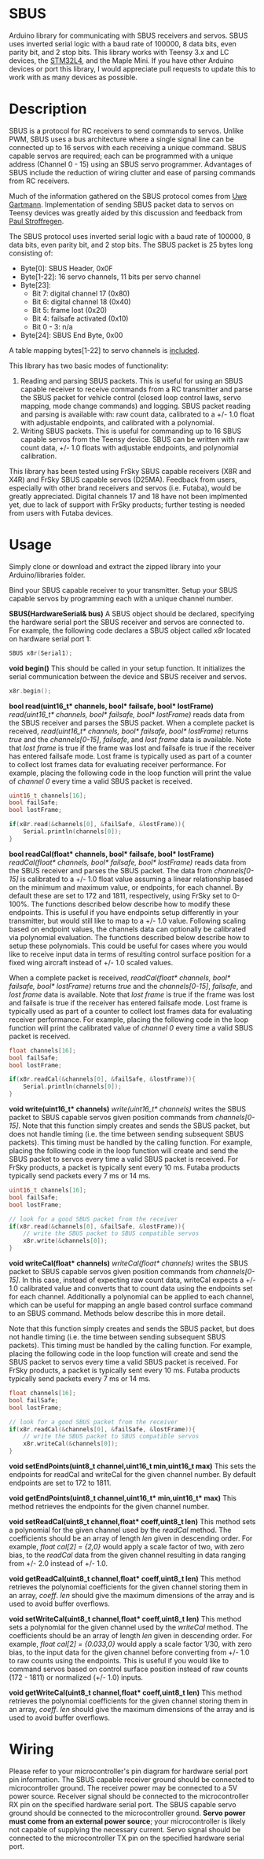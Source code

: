 # SBUS
Arduino library for communicating with SBUS receivers and servos. SBUS uses inverted serial logic with a baud rate of 100000, 8 data bits, even parity bit, and 2 stop bits. This library works with Teensy 3.x and LC devices, the [STM32L4](https://github.com/simondlevy/grumpyoldpizza), and the Maple Mini. If you have other Arduino devices or port this library, I would appreciate pull requests to update this to work with as many devices as possible.

# Description
SBUS is a protocol for RC receivers to send commands to servos. Unlike PWM, SBUS uses a bus architecture where a single signal line can be connected up to 16 servos with each receiving a unique command. SBUS capable servos are required; each can be programmed with a unique address (Channel 0 - 15) using an SBUS servo programmer. Advantages of SBUS include the reduction of wiring clutter and ease of parsing commands from RC receivers.

Much of the information gathered on the SBUS protocol comes from [Uwe Gartmann](https://developer.mbed.org/users/Digixx/notebook/futaba-s-bus-controlled-by-mbed/). Implementation of sending SBUS packet data to servos on Teensy devices was greatly aided by this discussion and feedback from [Paul Stroffregen](https://forum.pjrc.com/archive/index.php/t-23956.html).

The SBUS protocol uses inverted serial logic with a baud rate of 100000, 8 data bits, even parity bit, and 2 stop bits. The SBUS packet is 25 bytes long consisting of:
* Byte[0]: SBUS Header, 0x0F
* Byte[1-22]: 16 servo channels, 11 bits per servo channel
* Byte[23]:
   * Bit 7: digital channel 17 (0x80)
   * Bit 6: digital channel 18 (0x40)
   * Bit 5: frame lost (0x20)
   * Bit 4: failsafe activated (0x10)
   * Bit 0 - 3: n/a
* Byte[24]: SBUS End Byte, 0x00

A table mapping bytes[1-22] to servo channels is [included](https://github.com/bolderflight/SBUS/blob/master/extras/bit-mapping.pdf).

This library has two basic modes of functionality:

1. Reading and parsing SBUS packets. This is useful for using an SBUS capable receiver to receive commands from a RC transmitter and parse the SBUS packet for vehicle control (closed loop control laws, servo mapping, mode change commands) and logging. SBUS packet reading and parsing is available with: raw count data, calibrated to a +/- 1.0 float with adjustable endpoints, and calibrated with a polynomial.
2. Writing SBUS packets. This is useful for commanding up to 16 SBUS capable servos from the Teensy device. SBUS can be written with raw count data, +/- 1.0 floats with adjustable endpoints, and polynomial calibration.  

This library has been tested using FrSky SBUS capable receivers (X8R and X4R) and FrSky SBUS capable servos (D25MA). Feedback from users, especially with other brand receivers and servos (i.e. Futaba), would be greatly appreciated. Digital channels 17 and 18 have not been implmented yet, due to lack of support with FrSky products; further testing is needed from users with Futaba devices.

# Usage
Simply clone or download and extract the zipped library into your Arduino/libraries folder.

Bind your SBUS capable receiver to your transmitter. Setup your SBUS capable servos by programming each with a unique channel number.

**SBUS(HardwareSerial& bus)**
A SBUS object should be declared, specifying the hardware serial port the SBUS receiver and servos are connected to. For example, the following code declares a SBUS object called *x8r* located on hardware serial port 1:

```C++
SBUS x8r(Serial1);
```

**void begin()**
This should be called in your setup function. It initializes the serial communication between the device and SBUS receiver and servos.

```C++
x8r.begin();
```

**bool read(uint16_t&ast; channels, bool&ast; failsafe, bool&ast; lostFrame)**
*read(uint16_t&ast; channels, bool&ast; failsafe, bool&ast; lostFrame)* reads data from the SBUS receiver and parses the SBUS packet. When a complete packet is received, *read(uint16_t&ast; channels, bool&ast; failsafe, bool&ast; lostFrame)* returns *true* and the *channels[0-15]*, *failsafe*, and *lost frame* data is available. Note that *lost frame* is true if the frame was lost and failsafe is true if the receiver has entered failsafe mode. Lost frame is typically used as part of a counter to collect lost frames data for evaluating receiver performance. For example, placing the following code in the loop function will print the value of *channel 0* every time a valid SBUS packet is received.

```C++
uint16_t channels[16];
bool failSafe;
bool lostFrame;

if(x8r.read(&channels[0], &failSafe, &lostFrame)){
	Serial.println(channels[0]);
}
```

**bool readCal(float&ast; channels, bool&ast; failsafe, bool&ast; lostFrame)**
*readCal(float&ast; channels, bool&ast; failsafe, bool&ast; lostFrame)* reads data from the SBUS receiver and parses the SBUS packet. The data from *channels[0-15]* is calibrated to a +/- 1.0 float value assuming a linear relationship based on the minimum and maximum value, or endpoints, for each channel. By default these are set to 172 and 1811, respectively, using FrSky set to 0-100%. The functions described below describe how to modify these endpoints. This is useful if you have endpoints setup differently in your transmitter, but would still like to map to a +/- 1.0 value. Following scaling based on endpoint values, the channels data can optionally be calibrated via polynomial evaluation. The functions described below describe how to setup these polynomials. This could be useful for cases where you would like to receive input data in terms of resulting control surface position for a fixed wing aircraft instead of +/- 1.0 scaled values.

 When a complete packet is received, *readCal(float&ast; channels, bool&ast; failsafe, bool&ast; lostFrame)* returns *true* and the *channels[0-15]*, *failsafe*, and *lost frame* data is available. Note that *lost frame* is true if the frame was lost and failsafe is true if the receiver has entered failsafe mode. Lost frame is typically used as part of a counter to collect lost frames data for evaluating receiver performance. For example, placing the following code in the loop function will print the calibrated value of *channel 0* every time a valid SBUS packet is received.

```C++
float channels[16];
bool failSafe;
bool lostFrame;

if(x8r.readCal(&channels[0], &failSafe, &lostFrame)){
	Serial.println(channels[0]);
}
```

**void write(uint16_t&ast; channels)**
*write(uint16_t&ast; channels)* writes the SBUS packet to SBUS capable servos given position commands from *channels[0-15]*. Note that this function simply creates and sends the SBUS packet, but does not handle timing (i.e. the time between sending subsequent SBUS packets). This timing must be handled by the calling function. For example, placing the following code in the loop function will create and send the SBUS packet to servos every time a valid SBUS packet is received. For FrSky products, a packet is typically sent every 10 ms. Futaba products typically send packets every 7 ms or 14 ms.

```C++
uint16_t channels[16];
bool failSafe;
bool lostFrame;

// look for a good SBUS packet from the receiver
if(x8r.read(&channels[0], &failSafe, &lostFrame)){
	// write the SBUS packet to SBUS compatible servos
    x8r.write(&channels[0]);
}
```

**void writeCal(float&ast; channels)**
*writeCal(float&ast; channels)* writes the SBUS packet to SBUS capable servos given position commands from *channels[0-15]*. In this case, instead of expecting raw count data, writeCal expects a +/- 1.0 calibrated value and converts that to count data using the endpoints set for each channel. Additionally a polynomial can be applied to each channel, which can be useful for mapping an angle based control surface command to an SBUS command. Methods below describe this in more detail.

Note that this function simply creates and sends the SBUS packet, but does not handle timing (i.e. the time between sending subsequent SBUS packets). This timing must be handled by the calling function. For example, placing the following code in the loop function will create and send the SBUS packet to servos every time a valid SBUS packet is received. For FrSky products, a packet is typically sent every 10 ms. Futaba products typically send packets every 7 ms or 14 ms.

```C++
float channels[16];
bool failSafe;
bool lostFrame;

// look for a good SBUS packet from the receiver
if(x8r.readCal(&channels[0], &failSafe, &lostFrame)){
	// write the SBUS packet to SBUS compatible servos
    x8r.writeCal(&channels[0]);
}
```

**void setEndPoints(uint8_t channel,uint16_t min,uint16_t max)**
This sets the endpoints for readCal and writeCal for the given channel number. By default endpoints are set to 172 to 1811.

**void getEndPoints(uint8_t channel,uint16_t&ast; min,uint16_t&ast; max)**
This method retrieves the endpoints for the given channel number.

**void setReadCal(uint8_t channel,float&ast; coeff,uint8_t len)**
This method sets a polynomial for the given channel used by the *readCal* method. The coefficients should be an array of length *len* given in descending order. For example, *float cal[2] = {2,0}* would apply a scale factor of two, with zero bias, to the *readCal* data from the given channel resulting in data ranging from +/- 2.0 instead of +/- 1.0.

**void getReadCal(uint8_t channel,float&ast; coeff,uint8_t len)**
This method retrieves the polynomial coefficients for the given channel storing them in an array, *coeff*. *len* should give the maximum dimensions of the array and is used to avoid buffer overflows.

**void setWriteCal(uint8_t channel,float&ast; coeff,uint8_t len)**
This method sets a polynomial for the given channel used by the *writeCal* method. The coefficients should be an array of length *len* given in descending order. For example, *float cal[2] = {0.033,0}* would apply a scale factor 1/30, with zero bias, to the input data for the given channel before converting from +/- 1.0 to raw counts using the endpoints. This is useful if you would like to command servos based on control surface position instead of raw counts (172 - 1811) or normalized (+/- 1.0) inputs.

**void getWriteCal(uint8_t channel,float&ast; coeff,uint8_t len)**
This method retrieves the polynomial coefficients for the given channel storing them in an array, *coeff*. *len* should give the maximum dimensions of the array and is used to avoid buffer overflows.

# Wiring
Please refer to your microcontroller's pin diagram for hardware serial port pin information. The SBUS capable receiver ground should be connected to microcontroller ground. The receiver power may be connected to a 5V power source. Receiver signal should be connected to the microcontroller RX pin on the specified hardware serial port. The SBUS capable servo ground should be connected to the microcontroller ground. **Servo power must come from an external power source**; your microcontroller is likely not capable of supplying the necessary current. Servo signal should be connected to the microcontroller TX pin on the specified hardware serial port.
